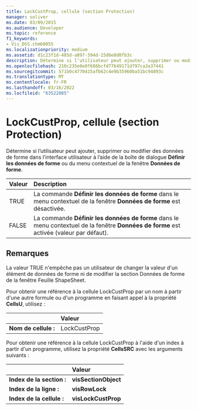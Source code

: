 ```yaml
---
title: LockCustProp, cellule (section Protection)
manager: soliver
ms.date: 03/09/2015
ms.audience: Developer
ms.topic: reference
f1_keywords:
- Vis_DSS.chm60055
ms.localizationpriority: medium
ms.assetid: d1c23f1d-485d-a897-594d-15d6e8d0fb3c
description: Détermine si l’utilisateur peut ajouter, supprimer ou modifier des données de forme dans l’interface utilisateur à l’aide de la boîte de dialogue Définir les données de forme ou du menu contextuel de la fenêtre Données de forme.
ms.openlocfilehash: 210c235e8e0f686bcfd77649171d797ca3a37441
ms.sourcegitcommit: 571b0c4770415afb62c4e9b35960ba51bc94893c
ms.translationtype: MT
ms.contentlocale: fr-FR
ms.lasthandoff: 03/16/2022
ms.locfileid: "63522085"
---
```

# <a name="lockcustprop-cell-protection-section"></a>LockCustProp, cellule (section Protection)

Détermine si l’utilisateur peut ajouter, supprimer ou modifier des données de forme dans l’interface utilisateur à l’aide de la boîte de dialogue **Définir les données de forme** ou du menu contextuel de la fenêtre **Données de forme**. 
  
|**Valeur**|**Description**|
|:-----|:-----|
|TRUE  <br/> |La commande **Définir les données de forme** dans le menu contextuel de la fenêtre **Données de forme** est désactivée. |
|FALSE  <br/> |La commande **Définir les données de forme** dans le menu contextuel de la fenêtre **Données de forme** est activée (valeur par défaut). |
   
## <a name="remarks"></a>Remarques

La valeur TRUE n'empêche pas un utilisateur de changer la valeur d'un élément de données de forme ni de modifier la section Données de forme de la fenêtre Feuille ShapeSheet. 
  
Pour obtenir une référence à la cellule LockCustProp par un nom à partir d'une autre formule ou d'un programme en faisant appel à la propriété **CellsU**, utilisez : 
  
||Valeur |
|:-----|:-----|
|**Nom de cellule :**  <br/> |LockCustProp  <br/> |
   
Pour obtenir une référence à la cellule LockCustProp à l'aide d'un index à partir d'un programme, utilisez la propriété **CellsSRC** avec les arguments suivants : 
  
||Valeur |
|:-----|:-----|
|**Index de la section :**  <br/> |**visSectionObject** <br/> |
|**Index de la ligne :**  <br/> |**visRowLock** <br/> |
|**Index de la cellule :**  <br/> |**visLockCustProp** <br/> |
   

